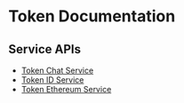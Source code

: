 # Token Documentation

## Service APIs

- [Token Chat Service](https://www.tokenbrowser.com/docs/token-chat-service/)
- [Token ID Service](https://www.tokenbrowser.com/docs/token-id-service/)
- [Token Ethereum Service](https://www.tokenbrowser.com/docs/token-ethereum-service/)